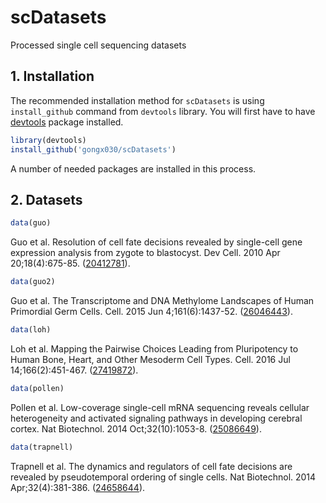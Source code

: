 # scDatasets

Processed single cell sequencing datasets

## 1. Installation

The recommended installation method for `scDatasets` is using `install_github` command from `devtools` library.  You will first have to have [devtools](https://github.com/hadley/devtools) package installed.

```r
library(devtools)
install_github('gongx030/scDatasets')
```

A number of needed packages are installed in this process.

## 2. Datasets

```r
data(guo)
```
Guo et al. Resolution of cell fate decisions revealed by single-cell gene expression analysis from zygote to blastocyst. Dev Cell. 2010 Apr 20;18(4):675-85. ([20412781](https://www.ncbi.nlm.nih.gov/pubmed/20412781)). 

```r
data(guo2)
```
Guo et al. The Transcriptome and DNA Methylome Landscapes of Human Primordial Germ Cells. Cell. 2015 Jun 4;161(6):1437-52. ([26046443](https://www.ncbi.nlm.nih.gov/pubmed/26046443)). 


```r
data(loh)
```
Loh et al. Mapping the Pairwise Choices Leading from Pluripotency to Human Bone, Heart, and Other Mesoderm Cell Types. Cell. 2016 Jul 14;166(2):451-467. ([27419872](https://www.ncbi.nlm.nih.gov/pubmed/27419872)). 

```r
data(pollen)
```
Pollen et al. Low-coverage single-cell mRNA sequencing reveals cellular heterogeneity and activated signaling pathways in developing cerebral cortex. Nat Biotechnol. 2014 Oct;32(10):1053-8. ([25086649](https://www.ncbi.nlm.nih.gov/pubmed/25086649)). 


```r
data(trapnell)
```
Trapnell et al. The dynamics and regulators of cell fate decisions are revealed by pseudotemporal ordering of single cells. Nat Biotechnol. 2014 Apr;32(4):381-386. ([24658644](https://www.ncbi.nlm.nih.gov/pubmed/24658644)). 
